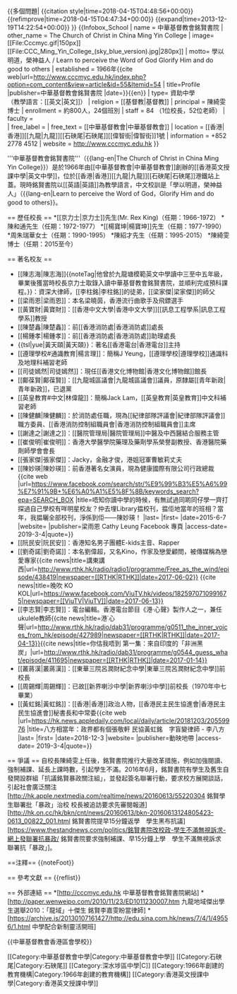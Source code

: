 {{多個問題|
{{citation style|time=2018-04-15T04:48:56+00:00}}
{{refimprove|time=2018-04-15T04:47:34+00:00}}
{{expand|time=2013-12-19T14:22:54+00:00}}
}}
{{Infobox_School
| name = 中華基督教會銘賢書院
| other_name = The Church of Christ in China Ming Yin College
| image= [[File:Cccmyc.gif|150px]]<BR>[[File:CCC_Ming_Yin_College_(sky_blue_version).jpg|280px]]
| motto= 學以明道，榮神益人 / Learn to perceive the Word of God Glorify Him and do good to others
| established = 1966年<ref>{{cite web|url=http://www.cccmyc.edu.hk/index.php?option=com_content&view=article&id=55&Itemid=54 | title=Profile |publisher=中華基督教會銘賢書院 |date=}}{{en}}</ref>
| type= 資助中學<br/>（教學語言：[[英文|英文]]）
| religion = [[基督教|基督教]]
| principal = 陳綺雯博士
| enrollment = 約800人，24個班別
| staff = 84 （1位校長，52位老師）
| faculty =  
| free_label = 
| free_text = [[中華基督教會|中華基督教會]]
| location = [[香港|香港]][[九龍|九龍]][[石硤尾|石硤尾]][[偉智街|偉智街]]1號
| information = +852 2778 4512
| website = http://www.cccmyc.edu.hk
}}

'''中華基督教會銘賢書院'''（{{lang-en|The Church of Christ in China Ming Yin College}}）是於1966年由[[中華基督教會|中華基督教會]]創辦的[[香港英文授課中學|英文中學]]，位於[[香港|香港]][[九龍|九龍]][[石硤尾|石硤尾]]港鐵站上蓋。現時銘賢書院以[[英語|英語]]為教學語言，中文校訓是「學以明道，榮神益人」（{{lang-en|Learn to perceive the Word of God，Glorify Him and do good to others}}。

== 歷任校長 ==
*[[京力士|京力士]]先生(Mr. Rex King)（任期：1966-1972）
*陳和通先生（任期：1972-1977）
*[[楊寶坤|楊寶坤]]先生（任期：1977-1990）
*周朱瑞華女士（任期：1990-1995）
*陳紹才先生（任期：1995-2015）
*陳綺雯博士（任期：2015至今）

== 著名校友 ==
* [[陳志海|陳志海]]{{noteTag|他曾於九龍塘模範英文中學讀中三至中五年級，畢業後獲當時校長京力士取錄入讀中華基督教會銘賢書院，並順利完成預科課程。}}：資深大律師，[[李柱銘|李柱銘]]的徒弟，[[梁家傑|梁家傑]]的師父
* [[梁雨恩|梁雨恩]]：本名梁曉茵，香港流行曲歌手及飛鏢選手
* [[黃寶財|黃寶財]]：[[香港中文大學|香港中文大學]][[訊息工程學系|訊息工程學系]]教授
* [[陳楚鑫|陳楚鑫]]：前[[香港消防處|香港消防處]]處長
* [[楊鍾孝|楊鍾孝]]：前[[香港消防處|香港消防處]]助理處長
* {{tsl|yue|黃天頤|黃天頤}}：著名[[香港電台|香港電台]]主持
* [[遵理學校#通識教育|楊言理]]：簡稱J Yeung，[[遵理學校|遵理學校]]通識科及地理科補習老師
* [[司徒嫣然|司徒嫣然]]：現任[[香港文化博物館|香港文化博物館]]館長
* [[鄺葆賢|鄺葆賢]]：[[九龍城區議會|九龍城區議會]]議員，原隸屬[[青年新政|青年新政]]，已退黨
* [[英皇教育#中文|林偉龍]]：簡稱Jack Lam，[[英皇教育|英皇教育]]中文科補習老師
* [[陳健麟|陳健麟]]：於消防處任職，現為[[紀律部隊評議會|紀律部隊評議會]]職方委員、[[香港消防控制組職員會|香港消防控制組職員會]]主席
* [[謝達之|謝達之]]：[[醫院管理局|醫院管理局]]中醫及中西醫結合服務主管
* [[崔俊明|崔俊明]]：香港大學醫學院藥理及藥劑學系榮譽副教授、香港醫院藥劑師學會會長
* [[張家傑|張家傑]]：Jacky，金融才俊，港姐冠軍曹敏莉丈夫
* [[陳妙瑛|陳妙瑛]]：前香港著名女演員，現為健康國際有限公司行政總裁<ref>{{cite web |url=https://www.facebook.com/search/str/%E9%99%B3%E5%A6%99%E7%91%9B+%E6%A0%A1%E5%8F%8B/keywords_search?epa=SEARCH_BOX |title=唔知你讀中學的時候，有無試過同啲同仔學一齊打探過自己學校有咩明星校友？仲去埋Library揾校刊，揾佢地當年的班相？當年，我揾曬全部校刊，淨係到佢——陳妙瑛！ |last= |first= |date=2015-6-7 |website= |publisher=梁雨恩 Cathy Leung Facebook 專頁 |access-date= 2019-3-4|quote=}}</ref>
* [[阮民安|阮民安]]：香港知名男子團體E-kids主音、Rapper
* [[劉奇諾|劉奇諾]]：本名劉偉超，又名Kino，作家及戀愛顧問，被傳媒稱為戀愛專家<ref>{{cite news|title=講東講西|url=http://www.rthk.hk/radio/radio1/programme/Free_as_the_wind/episode/438419|newspaper=[[RTHK|RTHK]]|date=2017-06-02}}</ref> <ref>{{cite news|title=晚吹 KO KOL|url=https://www.facebook.com/ViuTV.hk/videos/1825970710991675|newspaper=[[ViuTV|ViuTV]]|date=2017-06-13}}</ref> 
* [[李志賢|李志賢]]：電台編輯。香港電台節目《港‧心聲》製作人之一，兼任ukulele教師<ref>{{cite news|title=港˙心聲|url=http://www.rthk.hk/radio/dab31/programme/g0511_the_inner_voices_from_hk/episode/427989|newspaper=[[RTHK|RTHK]]|date=2017-04-13}}</ref><ref>{{cite news|title=你估我唔到 第一集：來自印度的「非洲黑炭」|url=http://www.rthk.hk/radio/dab31/programme/g0544_guess_what/episode/411695|newspaper=[[RTHK|RTHK]]|date=2017-01-14}}</ref>
* [[叢蔣漢|叢蔣漢]]：[[東華三院呂潤財紀念中學|東華三院呂潤財紀念中學]]前校長
* [[周錫輝|周錫輝]]：已故[[新界喇沙中學|新界喇沙中學]]前校長（1970年中七畢業）
* [[黃虹銘|黃虹銘]]：[[香港|香港]]政治人物，[[香港民主民生協進會|香港民主民生協進會]]秘書長和中常委<ref>{{cite web |url=https://hk.news.appledaily.com/local/daily/article/20181203/20559976 |title=八方相當年：政界都有個張敬軒 民協黃虹銘　字盲變律師 - 李八方 |last= |first= |date=2018-12-3 |website= |publisher=動映地帶 |access-date= 2019-3-4|quote=}}</ref>

== 爭議 ==
自校長陳綺雯上任後，銘賢書院推行大量改革措施，例如加強閱讀、強制補課、延長上課時數，引起學生不滿。2016年6月，銘賢書院有學生及舊生自發開設群組「抗議銘賢暴政關注組」，並發起簽名聯署行動，要求校方展開談話，引起社會廣泛關注<ref>[http://hk.apple.nextmedia.com/realtime/news/20160613/55220304 銘賢學生聯署批「暴政」治校 校長被追訪要求先審閱報道]</ref><ref>[http://hk.on.cc/hk/bkn/cnt/news/20160613/bkn-20160613124805423-0613_00822_001.html 銘賢書院提早15分鐘返學　學生黑布抗議]</ref><ref>[https://www.thestandnews.com/politics/銘賢書院改校政-學生不滿無視訴求-網上發聯署抗暴政/ 銘賢書院要求強制補課、早15分鐘上學　學生不滿無視訴求　聯署抗「暴政」]</ref>。

==注釋==
{{noteFoot}}

== 參考文獻 ==
{{reflist}}

== 外部連結 ==
*[http://cccmyc.edu.hk 中華基督教會銘賢書院網站]
*[http://paper.wenweipo.com/2010/11/23/ED1011230007.htm 九龍地域傑出學生選舉2010：「龍域」十傑生 銘賢李嘉雯盼當律師]
*[https://archive.is/20130107161427/http://edu.sina.com.hk/news/7/4/1/49556/1.html 中學配合新制靈活開班]

{{中華基督教會香港區會學校}}

[[Category:中華基督教會中學|Category:中華基督教會中學]]
[[Category:石硤尾|Category:石硤尾]]
[[Category:深水埗區中學|C]]
[[Category:1966年創建的教育機構|Category:1966年創建的教育機構]]
[[Category:香港英文授課中學|Category:香港英文授課中學]]